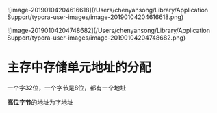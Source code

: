 ![image-20190104204616618](/Users/chenyansong/Library/Application Support/typora-user-images/image-20190104204616618.png)

![image-20190104204748682](/Users/chenyansong/Library/Application Support/typora-user-images/image-20190104204748682.png)



# 主存中存储单元地址的分配

一个字32位，一个字节是8位，都有一个地址

**高位字节**的地址为字地址





